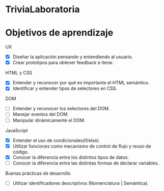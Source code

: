 # TriviaLaboratoria
 
# Objetivos de aprendizaje
UX
- [X] Diseñar la aplicación pensando y entendiendo al usuario.
- [X] Crear prototipos para obtener feedback e iterar.
 
HTML y CSS
- [X] Entender y reconocer por qué es importante el HTML semántico.
- [X] Identificar y entender tipos de selectores en CSS.
 
DOM
- [ ] Entender y reconocer los selectores del DOM.
- [ ] Manejar eventos del DOM.
- [ ] Manipular dinámicamente el DOM.
 
JavaScript
- [x] Entender el uso de condicionales(if/else).
- [x] Utilizar funciones como mecanismo de control de flujo y reuso de código.
- [x] Conocer la diferencia entre los distintos tipos de datos.
- [ ] Conocer la diferencia entre las distintas formas de declarar variables.
 
Buenas prácticas de desarrollo
- [ ] Utilizar identificadores descriptivos (Nomenclatura | Semántica).

